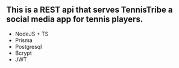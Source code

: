 ## This is a REST api that serves TennisTribe a social media app for tennis players.

- NodeJS + TS
- Prisma
- Postgresql
- Bcrypt
- JWT
